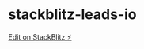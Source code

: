 # stackblitz-leads-io

[Edit on StackBlitz ⚡️](https://stackblitz.com/edit/stackblitz-starters-6sfxge)